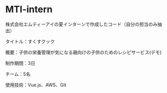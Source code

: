 # MTI-intern
株式会社エムティーアイの夏インターンで作成したコード（自分の担当のみ抽出）

タイトル：すくすクック

概要：子供の栄養管理が気になる親向けの子供のためのレシピサービス(デモ)

制作期間：3日

チーム：5名

使用技術：Vue.js、AWS、Git
